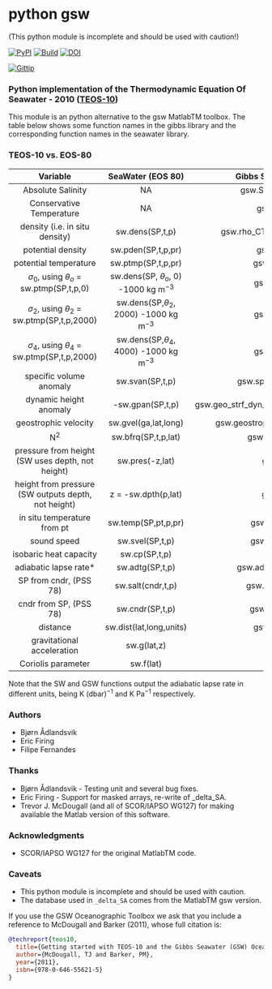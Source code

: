 # python gsw

(This python module is incomplete and should be used with caution!)

[![PyPI](https://badge.fury.io/py/gsw.png)](http://badge.fury.io/py/gsw)
[![Build](https://api.travis-ci.org/ocefpaf/python-gsw.png?branch=master)](https://travis-ci.org/ocefpaf/python-gsw)
[![DOI](https://zenodo.org/badge/doi/10.5281/zenodo.11397.png)](http://dx.doi.org/10.5281/zenodo.11397)

[![Gittip](http://bottlepy.org/docs/dev/_static/Gittip.png)](https://www.gittip.com/ocefpaf/)


### Python implementation of the Thermodynamic Equation Of Seawater - 2010 ([TEOS-10](http://www.teos-10.org/))

This module is an python alternative to the gsw MatlabTM toolbox.  The table
below shows some function names in the gibbs library and the corresponding
function names in the seawater library.

### TEOS-10 vs. EOS-80

| **Variable**                                        | **SeaWater (EOS 80)**                           | **Gibbs SeaWater (GSW TEOS 10)**                      |
|:---------------------------------------------------:|:-----------------------------------------------:|:-----------------------------------------------------:|
| Absolute Salinity                                   |  NA                                             | gsw.SA_from_SP(SP,p,long,lat)                         |
| Conservative Temperature                            |  NA                                             | gsw.CT_from_t(SA,t,p)                                 |
| density (i.e. in situ density)                      |  sw.dens(SP,t,p)                                | gsw.rho_CT(SA,CT,p), or gsw.rho(SA,t,p)               |
| potential density                                   |  sw.pden(SP,t,p,pr)                             | gsw.rho_CT(SA,CT,pr)                                  |
| potential temperature                               |  sw.ptmp(SP,t,p,pr)                             | gsw.pt_from_t(SA,t,p,pr)                              |
| $\sigma_0$, using $\theta_o$ = sw.ptmp(SP,t,p,0)    |  sw.dens(SP, $\theta_o$, 0) -1000 kg m$^{-3}$   | gsw.sigma0_CT(SA,CT)                                  |
| $\sigma_2$, using $\theta_2$ = sw.ptmp(SP,t,p,2000) |  sw.dens(SP,$\theta_2$, 2000) -1000 kg m$^{-3}$ | gsw.sigma2_CT(SA,CT)                                  |
| $\sigma_4$, using $\theta_4$ = sw.ptmp(SP,t,p,2000) |  sw.dens(SP,$\theta_4$, 4000) -1000 kg m$^{-3}$ | gsw.sigma2_CT(SA,CT)                                  |
| specific volume anomaly                             |  sw.svan(SP,t,p)                                | gsw.specvol_anom_CT(SA,CT,p)                          |
| dynamic height anomaly                              | -sw.gpan(SP,t,p)                                | gsw.geo_strf_dyn_height(SA,CT,p,delta_p,interp_style) |
| geostrophic velocity                                |  sw.gvel(ga,lat,long)                           | gsw.geostrophic_velocity(geo_str,long,lat,p)          |
| N$^2$                                               |  sw.bfrq(SP,t,p,lat)                            | gsw.Nsquared(SA,CT,p,lat)                             |
| pressure from height (SW uses depth, not height)    |  sw.pres(-z,lat)                                | gsw.p_from_z(z,lat)                                   |
| height from pressure (SW outputs depth, not height) |  z =  -sw.dpth(p,lat)                           | gsw.z_from_p(p,lat)                                   |
| in situ temperature from pt                         |  sw.temp(SP,pt,p,pr)                            | gsw.pt_from_t(SA,pt,pr,p)                             |
| sound speed                                         |  sw.svel(SP,t,p)                                | gsw.sound_speed(SA,t,p)                               |
| isobaric heat capacity                              |  sw.cp(SP,t,p)                                  | gsw.cp(SA,t,p)                                        |
| adiabatic lapse rate*                               |  sw.adtg(SP,t,p)                                | gsw.adiabatic_lapse_rate(SA,t,p)                      |
| SP from cndr,  (PSS 78)                             |  sw.salt(cndr,t,p)                              | gsw.SP_from_cndr(cndr,t,p)                            |
| cndr from SP,  (PSS 78)                             |  sw.cndr(SP,t,p)                                | gsw.cndr_from_SP(SP,t,p)                              |
| distance                                            |  sw.dist(lat,long,units)                        | gsw.distance(long,lat,p)                              |
| gravitational acceleration                          |  sw.g(lat,z)                                    | gsw.grav(lat,p)                                       |
| Coriolis parameter                                  |  sw.f(lat)                                      | gsw.f(lat)                                            |

Note that the SW and GSW functions output the adiabatic lapse rate in different units, being  K (dbar)$^{-1}$  and  K Pa$^{-1}$
respectively.


### Authors
* Bjørn Ådlandsvik
* Eric Firing
* Filipe Fernandes

### Thanks
* Bjørn Ådlandsvik - Testing unit and several bug fixes.
* Eric Firing - Support for masked arrays, re-write of _delta_SA.
* Trevor J. McDougall (and all of SCOR/IAPSO WG127) for making available the Matlab version of this software.

### Acknowledgments
* SCOR/IAPSO WG127 for the original MatlabTM code.

### Caveats

* This python module is incomplete and should be used with caution.
* The database used in `_delta_SA` comes from the MatlabTM gsw version.


If you use the GSW Oceanographic Toolbox we ask that you include a reference to
McDougall and Barker (2011), whose full citation is:

```bibtex
@techreport{teos10,
  title={Getting started with TEOS-10 and the Gibbs Seawater (GSW) Oceanographic Toolbox, 28pp., SCOR/IAPSO WG127},
  author={McDougall, TJ and Barker, PM},
  year={2011},
  isbn={978-0-646-55621-5}
}
```
